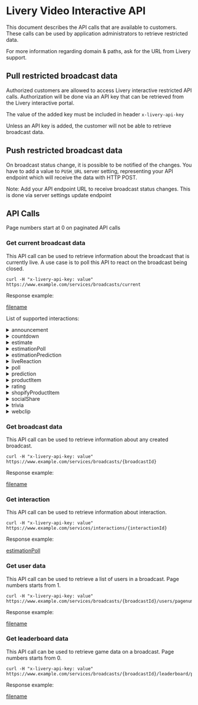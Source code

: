 # Livery Video Interactive API

This document describes the API calls that are available to customers. These calls can be used by application administrators to retrieve restricted data.

For more information regarding domain & paths, ask for the URL from Livery support.

## Pull restricted broadcast data

Authorized customers are allowed to access Livery interactive restricted API calls.
Authorization will be done via an API key that can be retrieved from the Livery interactive portal.

The value of the added key must be included in header `x-livery-api-key`

Unless an API key is added, the customer will not be able to retrieve broadcast data.

## Push restricted broadcast data

On broadcast status change, it is possible to be notified of the changes. You have to add a value to `PUSH_URL`
server setting, representing your API endpoint which will receive the data with HTTP POST.

Note: Add your API endpoint URL to receive broadcast status changes. This is done via server settings update endpoint

## API Calls

Page numbers start at 0 on paginated API calls

### Get current broadcast data

This API call can be used to retrieve information about the broadcast that is currently live.
A use case is to poll this API to react on the broadcast being closed.

```
curl -H "x-livery-api-key: value" https://www.example.com/services/broadcasts/current
```

Response example:

[filename](_customer-interactive-api/_example-BroadcastCurrent.md ':include')

List of supported interactions:

<details>
<summary>announcement</summary>

[announcement](_customer-interactive-api/interactions/announcement.md ':include')
</details>

<details>
<summary>countdown</summary>

[countdown](_customer-interactive-api/interactions/countdown.md ':include')
</details>

<details>
<summary>estimate</summary>

[estimate](_customer-interactive-api/interactions/estimate.md ':include')
</details>

<details>
<summary>estimationPoll</summary>

[estimationPoll](_customer-interactive-api/interactions/estimationPoll.md ':include')
</details>

<details>
<summary>estimationPrediction</summary>

[estimationPrediction](_customer-interactive-api/interactions/estimationPrediction.md ':include')
</details>

<details>
<summary>liveReaction</summary>

[liveReaction](_customer-interactive-api/interactions/liveReaction.md ':include')
</details>

<details>
<summary>poll</summary>

[poll](_customer-interactive-api/interactions/poll.md ':include')
</details>

<details>
<summary>prediction</summary>

[prediction](_customer-interactive-api/interactions/prediction.md ':include')
</details>

<details>
<summary>productItem</summary>

[productItem](_customer-interactive-api/interactions/productItem.md ':include')
</details>

<details>
<summary>rating</summary>

[rating](_customer-interactive-api/interactions/rating.md ':include')
</details>

<details>
<summary>shopifyProductItem</summary>

[shopifyProductItem](_customer-interactive-api/interactions/shopifyProductItem.md ':include')
</details>

<details>
<summary>socialShare</summary>

[socialShare](_customer-interactive-api/interactions/socialShare.md ':include')
</details>

<details>
<summary>trivia</summary>

[trivia](_customer-interactive-api/interactions/trivia.md ':include')
</details>

<details>
<summary>webclip</summary>

[webclip](_customer-interactive-api/interactions/webclip.md ':include')
</details>

### Get broadcast data

This API call can be used to retrieve information about any created broadcast.

```
curl -H "x-livery-api-key: value" https://www.example.com/services/broadcasts/{broadcastId}
```

Response example:

[filename](_customer-interactive-api/_example-Broadcast.md ':include')

### Get interaction

This API call can be used to retrieve information about interaction.

```
curl -H "x-livery-api-key: value" https://www.example.com/services/interactions/{interactionId}
```
Response example:

[estimationPoll](_customer-interactive-api/interactions/estimationPoll.md ':include')

### Get user data

This API call can be used to retrieve a list of users in a broadcast. Page numbers starts from 1.

```
curl -H "x-livery-api-key: value" https://www.example.com/services/broadcasts/{broadcastId}/users/pagenumbers/{pagenumber}
```

Response example:

[filename](_customer-interactive-api/_example-Users.md ':include')

### Get leaderboard data

This API call can be used to retrieve game data on a broadcast. Page numbers starts from 0.

```
curl -H "x-livery-api-key: value" https://www.example.com/services/broadcasts/{broadcastId}/leaderboard/pagenumbers/{pageNumber}
```

Response example:

[filename](_customer-interactive-api/_example-Leaderboard.md ':include')
